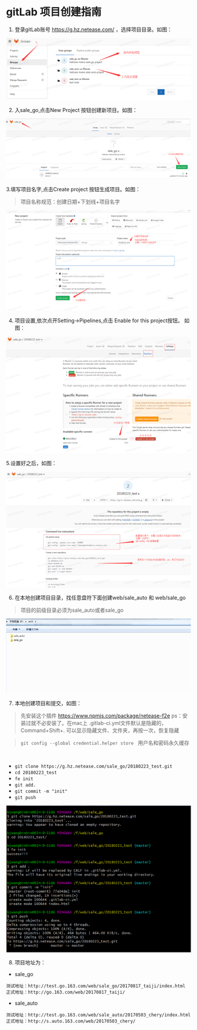 # gitLab 项目创建指南

1. 登录gitLab账号 https://g.hz.netease.com/ ，选择项目目录。如图：

![步骤一](./img/1.png)

2. 入sale_go,点击New Project 按钮创建新项目。如图：

![步骤二](./img/2.png)

3.填写项目名字,点击Create project 按钮生成项目。如图：
> 项目名称规范：创建日期+下划线+项目名字

![步骤三](./img/3.png)

4. 项目设置,依次点开Setting->Pipelines,点击 Enable for this project按钮。 如图：

![步骤四](./img/4.png)

5.设置好之后，如图：

![步骤五](./img/7.png)

6. 在本地创建项目目录，找任意盘符下面创建web/sale_auto 和 web/sale_go
> 项目的前级目录必须为sale_auto或者sale_go

![步骤五](./img/8.png)


7. 本地创建项目和提交，如图：
> 先安装这个插件 https://www.npmjs.com/package/netease-f2e  ps：安装过就不必安装了。在mac上 .gitlab-ci.yml文件默认是隐藏的，Command+Shift+. 可以显示隐藏文件、文件夹，再按一次，恢复隐藏

> `git config --global credential.helper store`   用户名和密码永久缓存

  
  * `git clone https://g.hz.netease.com/sale_go/20180223_test.git`
  * `cd 20180223_test`
  * `fe init`
  * `git add.`
  * `git commit -m "init"`
  * `git push`
  
  
![步骤五](./img/9.png)

8. 项目地址为：
  * sale_go
  ```
  测试地址：http://test.go.163.com/web/sale_go/20170817_taiji/index.html
  正式地址：http://go.163.com/web/20170817_taiji/
  ```
  * sale_auto
  ```
  测试地址：http://test.go.163.com/web/sale_auto/20170503_chery/index.html
  正式地址：http://s.auto.163.com/web/20170503_chery/
  ```
  
